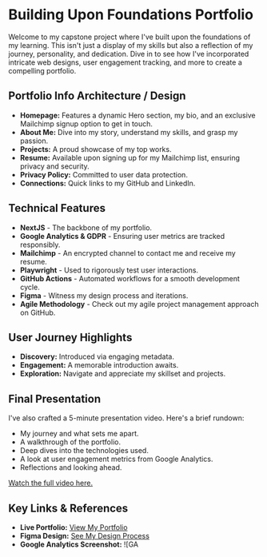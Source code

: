 # Building Upon Foundations Portfolio

Welcome to my capstone project where I've built upon the foundations of my learning. This isn't just a display of my skills but also a reflection of my journey, personality, and dedication. Dive in to see how I've incorporated intricate web designs, user engagement tracking, and more to create a compelling portfolio.

## Portfolio Info Architecture / Design

- **Homepage:** Features a dynamic Hero section, my bio, and an exclusive Mailchimp signup option to get in touch.
- **About Me:** Dive into my story, understand my skills, and grasp my passion.
- **Projects:** A proud showcase of my top works.
- **Resume:** Available upon signing up for my Mailchimp list, ensuring privacy and security.
- **Privacy Policy:** Committed to user data protection.
- **Connections:** Quick links to my GitHub and LinkedIn.

## Technical Features

- **NextJS** - The backbone of my portfolio.
- **Google Analytics & GDPR** - Ensuring user metrics are tracked responsibly.
- **Mailchimp** - An encrypted channel to contact me and receive my resume.
- **Playwright** - Used to rigorously test user interactions.
- **GitHub Actions** - Automated workflows for a smooth development cycle.
- **Figma** - Witness my design process and iterations.
- **Agile Methodology** - Check out my agile project management approach on GitHub.

## User Journey Highlights

- **Discovery:** Introduced via engaging metadata.
- **Engagement:** A memorable introduction awaits.
- **Exploration:** Navigate and appreciate my skillset and projects.

## Final Presentation

I've also crafted a 5-minute presentation video. Here's a brief rundown:

- My journey and what sets me apart.
- A walkthrough of the portfolio.
- Deep dives into the technologies used.
- A look at user engagement metrics from Google Analytics.
- Reflections and looking ahead.

[Watch the full video here.](#) <!-- Replace # with your video link -->

## Key Links & References

- **Live Portfolio:** [View My Portfolio](#) <!-- Replace # with your portfolio link -->
- **Figma Design:** [See My Design Process](#) <!-- Replace # with your Figma link -->
- **Google Analytics Screenshot:** ![GA

